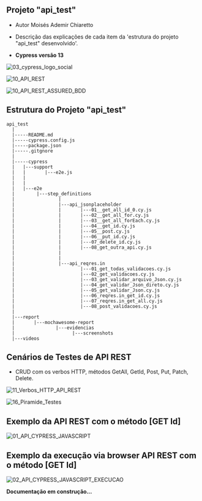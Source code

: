 ## Projeto "api_test"
- Autor Moisés Ademir Chiaretto
  
- Descrição das explicações de cada item da 'estrutura do projeto "api_test" desenvolvido'.
  
- **Cypress versão 13**

![03_cypress_logo_social](https://github.com/moiseschiaretto/Cypress_E2E_API_REST/assets/84775466/5ba913ef-e3d3-4958-be18-188ddce8d228)

![10_API_REST](https://github.com/moiseschiaretto/Cypress_E2E_API_REST/assets/84775466/93c6876a-4ab6-4838-96a7-960442cf42dd)

![10_API_REST_ASSURED_BDD](https://github.com/moiseschiaretto/Cypress_E2E_API_REST/assets/84775466/67c6ca2c-1904-45e7-ae68-5c744a4d7f90)





## Estrutura do Projeto "api_test"

```
api_test
  |
  |-----README.md
  |-----cypress.config.js
  |-----package.json
  |-----.gitgnore
  |
  |-----cypress
  |	  |---support
  |	  |       |---e2e.js
  |	  |       
  |	  |
  |   |---e2e       
  |        |---step_definitions
  |                |
  |                |---api_jsonplaceholder
  |                |       |---01__get_all_id_0.cy.js
  |                |       |---02__get_all_for.cy.js
  |                |       |---03__get_all_forEach.cy.js
  |                |       |---04__get_id.cy.js
  |                |       |---05__post.cy.js
  |                |       |---06__put_id.cy.js
  |                |       |---07_delete_id.cy.js
  |                |       |---08_get_outra_api.cy.js
  |                |
  |                |
  |                |---api_reqres.in
  |                        |---01_get_todas_validacoes.cy.js
  |                        |---02_get_validacoes.cy.js
  |                        |---03_get_validar_arquivo_Json.cy.js
  |                        |---04_get_validar_Json_direto.cy.js
  |                        |---05_get_validar_Json.cy.js
  |                        |---06_reqres.in_get_id.cy.js
  |                        |---07_reqres.in_get_all.cy.js
  |                        |---08_post_validacoes.cy.js
  |
  |---report
  |       |---mochawesome-report
  |        	      |---evidencias
  |        	            |---screenshots
  |---videos

```

## Cenários de Testes de API REST

- CRUD com os verbos HTTP, métodos GetAll, GetId, Post, Put, Patch, Delete.

![11_Verbos_HTTP_API_REST](https://github.com/moiseschiaretto/Cypress_E2E_API_REST/assets/84775466/1ec3c4ee-6255-428d-8dd3-efc01fb02145)


![16_Piramide_Testes](https://github.com/moiseschiaretto/Cypress_E2E_API_REST/assets/84775466/c3287a16-3939-41f7-a137-538a99fadc96)


## Exemplo da API REST com o método [GET Id]

![01_API_CYPRESS_JAVASCRIPT](https://github.com/moiseschiaretto/Cypress_E2E_API_REST/assets/84775466/0093e413-08dd-461f-ab61-2873982224c7)



## Exemplo da execução via browser API REST com o método [GET Id]

![02_API_CYPRESS_JAVASCRIPT_EXECUCAO](https://github.com/moiseschiaretto/Cypress_E2E_API_REST/assets/84775466/da89fafc-570c-42b7-8f10-e51067e8a4dc)



**Documentação em construção...**


